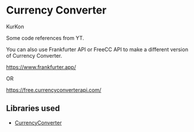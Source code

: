 # Currency Converter
 KurKon
 
 Some code references from YT.

You can also use Frankfurter API or FreeCC API to make a different version of Currency Converter.

https://www.frankfurter.app/

OR

https://free.currencyconverterapi.com/


## Libraries used

 - [CurrencyConverter](https://pypi.org/project/CurrencyConverter/)
